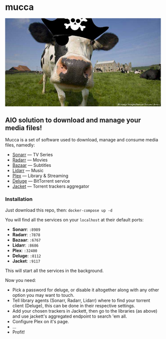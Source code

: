# mucca
![a mucca does what she wants because a mucca is free](./docs/mucca.jpg)

## AIO solution to download and manage your media files!

Mucca is a set of software used to download, manage and consume media files, namedly:

+ [Sonarr](https://github.com/Sonarr/Sonarr) — TV Series
+ [Radarr](https://github.com/Radarr/Radarr) — Movies
+ [Bazaar](https://github.com/morpheus65535/bazarr) — Subtitles
+ [Lidarr](https://github.com/lidarr/Lidarr) — Music
+ [Plex](https://www.plex.tv/) — Library & Streaming
+ [Deluge](https://github.com/deluge-torrent/deluge) — BitTorrent service
+ [Jacket](https://github.com/Jackett/Jackett) — Torrent trackers aggregator

### Installation

Just download this repo, then: `docker-compose up -d`

You will find all the services on your `localhost` at their default ports:
+ **Sonarr**: `:8989`
+ **Radarr**: `:7878`
+ **Bazaar**: `:6767`
+ **Lidarr**: `:8686`
+ **Plex**:   `:32400`
+ **Deluge**: `:8112`
+ **Jacket**: `:9117`


This will start all the services in the background.

Now you need:
+ Pick a password for deluge, or disable it altogether along with any other option you may want to touch.
+ Tell library agents (Sonarr, Radarr, Lidarr) where to find your torrent client (Deluge), this can be done in their respective settings.
+ Add your chosen trackers in Jackett, then go to the libraries (as above) and use jackett's aggregated endpoint to search 'em all.
+ Configure Plex on it's page.
+ ...
+ Profit!
